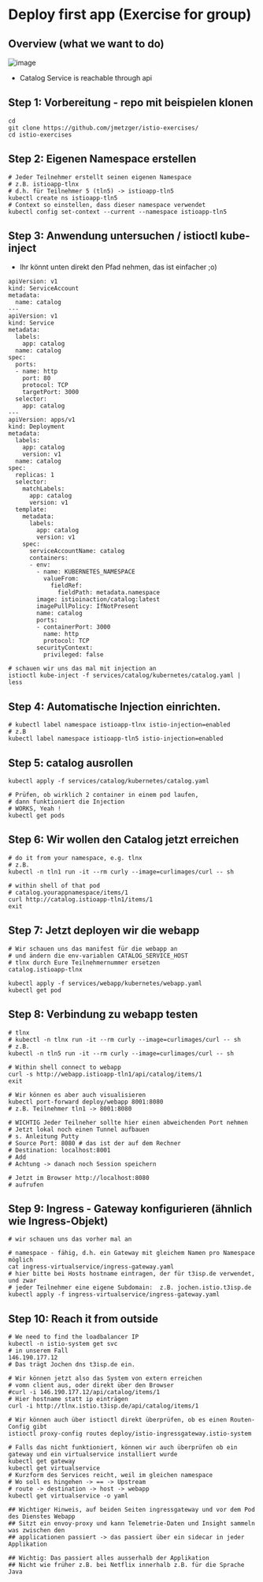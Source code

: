 # Deploy first app (Exercise for group) 

## Overview (what we want to do) 

![image](https://github.com/jmetzger/training-kubernetes-advanced/assets/1933318/285fc65a-57ec-425f-bcd7-729777f79a7d)

  * Catalog Service is reachable through api

## Step 1: Vorbereitung - repo mit beispielen klonen 

```
cd
git clone https://github.com/jmetzger/istio-exercises/
cd istio-exercises 
```

## Step 2: Eigenen Namespace erstellen 

```
# Jeder Teilnehmer erstellt seinen eigenen Namespace
# z.B. istioapp-tlnx
# d.h. für Teilnehmer 5 (tln5) -> istioapp-tln5
kubectl create ns istioapp-tln5 
# Context so einstellen, dass dieser namespace verwendet
kubectl config set-context --current --namespace istioapp-tln5 
```

## Step 3: Anwendung untersuchen / istioctl kube-inject 

  * Ihr könnt unten direkt den Pfad nehmen, das ist einfacher ;o) 

```
apiVersion: v1
kind: ServiceAccount
metadata:
  name: catalog
---
apiVersion: v1
kind: Service
metadata:
  labels:
    app: catalog
  name: catalog
spec:
  ports:
  - name: http
    port: 80
    protocol: TCP
    targetPort: 3000
  selector:
    app: catalog
---
apiVersion: apps/v1
kind: Deployment
metadata:
  labels:
    app: catalog
    version: v1
  name: catalog
spec:
  replicas: 1
  selector:
    matchLabels:
      app: catalog
      version: v1
  template:
    metadata:
      labels:
        app: catalog
        version: v1
    spec: 
      serviceAccountName: catalog
      containers:
      - env:
        - name: KUBERNETES_NAMESPACE
          valueFrom:
            fieldRef:
              fieldPath: metadata.namespace
        image: istioinaction/catalog:latest
        imagePullPolicy: IfNotPresent
        name: catalog
        ports:
        - containerPort: 3000
          name: http
          protocol: TCP
        securityContext:
          privileged: false
```

```
# schauen wir uns das mal mit injection an 
istioctl kube-inject -f services/catalog/kubernetes/catalog.yaml | less 
```

## Step 4: Automatische Injection einrichten. 

```
# kubectl label namespace istioapp-tlnx istio-injection=enabled 
# z.B
kubectl label namespace istioapp-tln5 istio-injection=enabled 
```

## Step 5: catalog ausrollen 

```
kubectl apply -f services/catalog/kubernetes/catalog.yaml
```

```
# Prüfen, ob wirklich 2 container in einem pod laufen,
# dann funktioniert die Injection
# WORKS, Yeah !
kubectl get pods 
```

## Step 6: Wir wollen den Catalog jetzt erreichen 

```
# do it from your namespace, e.g. tlnx 
# z.B. 
kubectl -n tln1 run -it --rm curly --image=curlimages/curl -- sh
```

```
# within shell of that pod
# catalog.yourappnamespace/items/1
curl http://catalog.istioapp-tln1/items/1
exit
```

## Step 7: Jetzt deployen wir die webapp 

```
# Wir schauen uns das manifest für die webapp an
# und ändern die env-variablen CATALOG_SERVICE_HOST 
# tlnx durch Eure Teilnehmernummer ersetzen 
catalog.istioapp-tlnx  
```

```
kubectl apply -f services/webapp/kubernetes/webapp.yaml 
kubectl get pod
```

## Step 8: Verbindung zu webapp testen 

```
# tlnx
# kubectl -n tlnx run -it --rm curly --image=curlimages/curl -- sh
# z.B. 
kubectl -n tln5 run -it --rm curly --image=curlimages/curl -- sh
```

```
# Within shell connect to webapp
curl -s http://webapp.istioapp-tln1/api/catalog/items/1
exit
```

```
# Wir können es aber auch visualisieren
kubectl port-forward deploy/webapp 8001:8080
# z.B. Teilnehmer tln1 -> 8001:8080

# WICHTIG Jeder Teilneher sollte hier einen abweichenden Port nehmen 
# Jetzt lokal noch einen Tunnel aufbauen
# s. Anleitung Putty
# Source Port: 8080 # das ist der auf dem Rechner 
# Destination: localhost:8001
# Add
# Achtung -> danach noch Session speichern
```

```
# Jetzt im Browser http://localhost:8080
# aufrufen
```

## Step 9: Ingress - Gateway konfigurieren (ähnlich wie Ingress-Objekt) 

```
# wir schauen uns das vorher mal an 
```

```
# namespace - fähig, d.h. ein Gateway mit gleichem Namen pro Namespace möglich 
cat ingress-virtualservice/ingress-gateway.yaml
# hier bitte bei Hosts hostname eintragen, der für t3isp.de verwendet, und zwar
# jeder Teilnehmer eine eigene Subdomain:  z.B. jochen.istio.t3isp.de 
kubectl apply -f ingress-virtualservice/ingress-gateway.yaml
```

## Step 10: Reach it from outside 

```
# We need to find the loadbalancer IP
kubectl -n istio-system get svc 
# in unserem Fall
146.190.177.12
# Das trägt Jochen dns t3isp.de ein. 

# Wir können jetzt also das System von extern erreichen
# vomn client aus, oder direkt über den Browser 
#curl -i 146.190.177.12/api/catalog/items/1
# Hier hostname statt ip einträgen
curl -i http://tlnx.istio.t3isp.de/api/catalog/items/1 

```

```
# Wir können auch über istioctl direkt überprüfen, ob es einen Routen-Config gibt
istioctl proxy-config routes deploy/istio-ingressgateway.istio-system

# Falls das nicht funktioniert, können wir auch überprüfen ob ein gateway und ein virtualservice installiert wurde
kubectl get gateway
kubectl get virtualservice
# Kurzform des Services reicht, weil im gleichen namespace
# Wo soll es hingehen -> == -> Upstream 
# route -> destination -> host -> webapp 
kubectl get virtualservice -o yaml 
```

```
## Wichtiger Hinweis, auf beiden Seiten ingressgateway und vor dem Pod des Dienstes Webapp
## Sitzt ein envoy-proxy und kann Telemetrie-Daten und Insight sammeln was zwischen den
## applicationen passiert -> das passiert über ein sidecar in jeder Applikation 

## Wichtig: Das passiert alles ausserhalb der Applikation
## Nicht wie früher z.B. bei Netflix innerhalb z.B. für die Sprache Java
```
